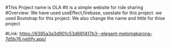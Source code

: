 
#This Project name is OLA
#It is a simple website for ride sharing
#Overview: We have used useEffect,firebase, usestate for this project. we used Bootstrap for this project. We also change the name and tittle for thise project

#Link: https://6385a3a3d901c53d681417b3--elegant-melomakarona-7d5b76.netlify.app/

